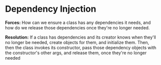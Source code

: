 # Dependency Injection

**Forces:**
How can we ensure a class has any dependencies it needs, and how do we release those dependencies once they're no longer needed.

**Resolution:**
If a class has dependencies and its creator knows when they'll no longer be needed, create objects for them, and initialize them. Then, then the class invokes its constructor, pass those dependency objects with the constructor's other args, and release them, once they're no longer needed